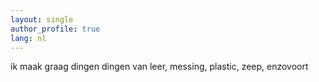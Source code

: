 ```yaml
---
layout: single
author_profile: true
lang: nl
---
```

ik maak graag dingen
dingen van leer, messing, plastic, zeep, enzovoort